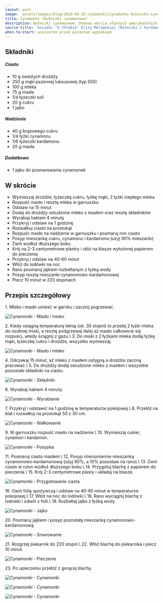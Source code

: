 ```yaml
---
layout: post
image:  assets/images/blog/2020-04-26-cynamonki/cynamonki-buleczki-cynamonowe.jpg
title: Cynamonki (bułeczki cynamonowe)
description: Bułeczki cynamonowe. Domowa wersja słynnych amerykańskich drożdżowych ślimaczków Cinnamon rolls. Obok nich nie można przejść obojętnie, słodkie i mięsiste zwijane bułeczki z dużą ilością cynamonu. Super pyszne i wbrew pozorom bardzo proste do upieczenia.
source-title: 'książki "O Chlebie" Elizy Mórawskiej (Bułeczki z kardamonem i cynamonem)'
when-to-start: wieczorem przed porannym wypiekiem
---
```


## Składniki

##### Ciasto

* 10 g świeżych drożdży
* 250 g mąki pszennej luksusowej (typ 550)
* 100 g mleka
* 75 g masła
* 1/4 łyżeczki soli
* 20 g cukru
* 1 jajko

##### Nadzienie

* 40 g brązowego cukru
* 1/4 łyżki cynamonu
* 1/6 łyżeczki kardamonu
* 20 g masła

##### Dodatkowo

* 1 jajko do posmarowania cynamonek

## W skrócie

* Wymieszaj drożdże, łyżeczkę cukru, łyżkę mąki, 2 łyżki ciepłego mleka
* Rozpuść masło i resztę mleka w garnuszku
* Odstaw na 15 minut
* Dodaj do drożdży ostudzone mleko z masłem oraz resztę składników
* Wyrabiaj hakiem 4 minuty
* Przykryj i odstaw na 1 godzinę
* Rozwałkuj ciasto na prostokąt
* Rozpuść masło na nadzienie w garnuszku i posmaruj nim ciasto
* Posyp mieszanką cukru, cynamonu i kardamonu (użyj 90% mieszanki)
* Zwiń wzdłuż dłuższego boku
* Krój na 2-3 centymetrowe plastry i ułóż na blasze wyłożonej papierem do pieczenia
* Przykryj i odstaw na 40-60 minut
* Włóż do lodówki na noc
* Rano posmaruj jajkiem rozbełtanym z łyżką wody
* Posyp resztą mieszanki cynamonowo-kardamonowej
* Piecz 10 minut w 220 stopniach

## Przepis szczegółowy

1\. Mleko i masło umieść w garnku i zacznij pogrzewać.

![Cynamonki - Masło i mleko](/assets/images/blog/2020-04-26-cynamonki/cynamonki-buleczki-cynamonowe-maslo.jpg)

2\. Kiedy osiągną temperaturę letnią (ok. 30 stopni) to przelej 2 łyżki mleka do osobnej miski, a resztę podgrzewaj dalej aż masło całkowicie się rozpuści, wtedy ściągnij z gazu.\\
3\. Do miski z 2 łyżkami mleka dodaj łyżkę mąki, łyżeczkę cukru i drożdże, wszystko wymieszaj.

![Cynamonki - Masło i mleko](/assets/images/blog/2020-04-26-cynamonki/cynamonki-buleczki-cynamonowe-drozdze.jpg)

4\. Odczekaj 15 minut, aż mleko z masłem ostygną a drożdże zaczną pracować.\\
5\. Do drożdży dodaj ostudzone mleko z masłem i wszystkie pozostałe składniki na ciasto.

![Cynamonki - Składniki](/assets/images/blog/2020-04-26-cynamonki/cynamonki-buleczki-cynamonowe-skladniki.jpg)

6\. Wyrabiaj hakiem 4 minuty.

![Cynamonki - Wyrabianie](/assets/images/blog/2020-04-26-cynamonki/cynamonki-buleczki-cynamonowe-wyrabianie.jpg)

7\. Przykryj i odstawić na 1 godzinę w temperaturze pokojowej.\\
8\. Przełóż na blat i rozwałkuj na prostokąt 50 x 30 cm.

![Cynamonki - Wałkowanie](/assets/images/blog/2020-04-26-cynamonki/cynamonki-buleczki-cynamonowe-walkowanie.jpg)

9\. W garnuszku rozpuść masło na nadzienie.\\
10\. Wymieszaj cukier, cynamon i kardamon.

![Cynamonki - Posypka](/assets/images/blog/2020-04-26-cynamonki/cynamonki-buleczki-cynamonowe-posypka.jpg)

11\. Posmaruj ciasto masłem.\\
12\. Posyp równomiernie mieszanką cynamonowo-kardamonową (użyj 90%, a 10% pozostaw na rano).\\
13\. Zwiń ciasto w rulon wzdłuż dłuższego boku.\\
14\. Przygotuj blachę z papierem do pieczenia.\\
15\. Krój 2-3 centymetrowe plasty i układaj na blasze.

![Cynamonki - Przygotowanie ciasta](/assets/images/blog/2020-04-26-cynamonki/cynamonki-buleczki-cynamonowe-przygotowanie-ciasta.jpg)

16\. Owiń folią spożywczą i odstaw na 40-60 minut w temperaturze pokojowej.\\
17\. Włóż na noc do lodówki.\\
18\. Rano wyciągnij blachę z lodówki i odwiń z folii.\\
19\. Rozbełtaj jajko z łyżką wody.

![Cynamonki - Jajko](/assets/images/blog/2020-04-26-cynamonki/cynamonki-buleczki-cynamonowe-jajko.jpg)

20\. Posmaruj jajkiem i posyp pozostałą mieszanką cynamonowo-kardamonową.

![Cynamonki - Smarowanie](/assets/images/blog/2020-04-26-cynamonki/cynamonki-buleczki-cynamonowe-smarowanie.jpg)

21\. Rozgrzej piekarnik do 220 stopni.\\
22\. Włóż blachę do piekarnika i piecz 10 minut.

![Cynamonki - Pieczenie](/assets/images/blog/2020-04-26-cynamonki/cynamonki-buleczki-cynamonowe-pieczenie.jpg)

23\. Po upieczeniu przełóż z gorącej blachy.

![Cynamonki - Cynamonki](/assets/images/blog/2020-04-26-cynamonki/cynamonki-buleczki-cynamonowe-koniec.jpg)

![Cynamonki - Cynamonki](/assets/images/blog/2020-04-26-cynamonki/cynamonki-buleczki-cynamonowe-koniec-drugi.jpg)

![Cynamonki - Cynamonki](/assets/images/blog/2020-04-26-cynamonki/cynamonki-buleczki-cynamonowe-koniec-trzeci.jpg)